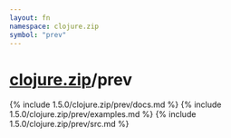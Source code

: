 ```yaml
---
layout: fn
namespace: clojure.zip
symbol: "prev"
---
```


# [clojure.zip](../)/prev

{% include 1.5.0/clojure.zip/prev/docs.md %}
{% include 1.5.0/clojure.zip/prev/examples.md %}
{% include 1.5.0/clojure.zip/prev/src.md %}

